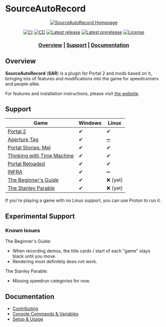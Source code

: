 # SourceAutoRecord

<div align="center">

[![SourceAutoRecord Homepage](docs/web/img/sar_logo.webp)](https://sar.portal2.sr/)

</div>

<div align="center">

[![CI](https://github.com/p2sr/SourceAutoRecord/workflows/CI/badge.svg)](https://github.com/p2sr/SourceAutoRecord/actions?query=workflow%3ACI+branch%3Amaster)
[![CD](https://github.com/p2sr/SourceAutoRecord/workflows/CD/badge.svg)](https://github.com/p2sr/SourceAutoRecord/actions?query=workflow%3ACD+branch%3Amaster)
[![Latest release](https://img.shields.io/github/v/release/p2sr/SourceAutoRecord?label=latest%20release)](https://github.com/p2sr/SourceAutoRecord/releases/latest)
[![Latest prerelease](https://img.shields.io/github/v/release/p2sr/SourceAutoRecord?label=latest%20pre-release&include_prereleases)](https://github.com/p2sr/SourceAutoRecord/releases)
[![License](https://img.shields.io/github/license/p2sr/SourceAutoRecord)](https://github.com/p2sr/SourceAutoRecord/blob/master/LICENSE)

</div>

<div align="center">

### [Overview](#overview) | [Support](#support) | [Documentation](#documentation)

</div>

## Overview

**SourceAutoRecord** (**SAR**) is a plugin for Portal 2 and mods based on it, bringing lots of features and modifications
into the game for speedrunners and people alike.

For features and installation instructions, please visit [the website].

[the website]: https://sar.portal2.sr/

## Support

| Game                                                                    | Windows | Linux |
|-------------------------------------------------------------------------|---------|-------|
| [Portal 2](https://store.steampowered.com/app/620)                      | ✔       | ✔     |
| [Aperture Tag](https://store.steampowered.com/app/280740)               | ✔       | [➖](https://wiki.portal2.sr/Aperture_Tag#Linux) |
| [Portal Stories: Mel](https://store.steampowered.com/app/317400)        | ✔       | ✔     |
| [Thinking with Time Machine](https://store.steampowered.com/app/286080) | ✔       | ✔     |
| [Portal Reloaded](https://store.steampowered.com/app/1255980)           | ✔       | ✔     |
| [INFRA](https://store.steampowered.com/app/251110)                      | ✔       | ➖     |
| [The Beginner's Guide](https://store.steampowered.com/app/303210)       | ✔       | ❌ (yet) |
| [The Stanley Parable](https://store.steampowered.com/app/221910)        | ✔       | ❌ (yet) |

If you're playing a game with no Linux support, you can use Proton to run it.

## Experimental Support

### Known Issues

The Beginner's Guide:

- When recording demos, the title cards / start of each "game" stays black
  until you move.
- Rendering most definitely does not work.

The Stanley Parable:

- Missing speedrun categories for now.

## Documentation

- [Contributing](docs/contributing.md)
- [Console Commands & Variables](docs/cvars.md)
- [Setup & Usage](https://wiki.portal2.sr/SAR)
